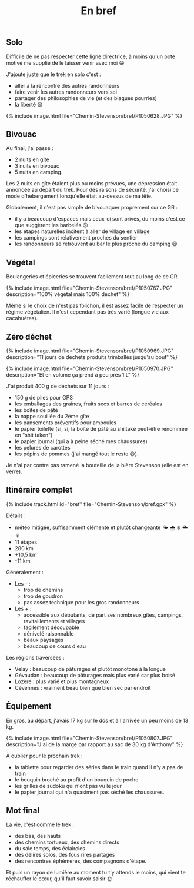 ﻿---
title: "En bref"
permalink: /Chemin-Stevenson/bref/
sidebar:
  nav: "chemin_stevenson"
enable_tracks: true
---

## Solo

Difficile de ne pas respecter cette ligne directrice, à moins qu'un pote motivé me supplie de le laisser venir avec moi :grin:

J'ajoute juste que le trek en solo c'est :
* aller à la rencontre des autres randonneurs
* faire venir les autres randonneurs vers soi
* partager des philosophies de vie (et des blagues pourries)
* la liberté :smile:

{% include image.html file="Chemin-Stevenson/bref/P1050628.JPG" %}

## Bivouac

Au final, j'ai passé :
* 2 nuits en gîte
* 3 nuits en bivouac
* 5 nuits en camping.

Les 2 nuits en gîte étaient plus ou moins prévues, une dépression était annoncée au départ du trek.
Pour des raisons de sécurité, j'ai choisi ce mode d'hébergement lorsqu'elle était au-dessus de ma tête.

Globalement, il n'est pas simple de bivouaquer proprement sur ce GR :
* il y a beaucoup d'espaces mais ceux-ci sont privés, du moins c'est ce que suggèrent les barbelés :confused:
* les étapes naturelles incitent à aller de village en village
* les campings sont relativement proches du sentier
* les randonneurs se retrouvent au bar le plus proche du camping :laughing:

## Végétal

Boulangeries et épiceries se trouvent facilement tout au long de ce GR.

{% include image.html file="Chemin-Stevenson/bref/P1050767.JPG" description="100% végétal mais 100% déchet" %}

Même si le choix de n'est pas folichon, il est assez facile de respecter un régime végétalien.
Il n'est cependant pas très varié (longue vie aux cacahuètes).

## Zéro déchet

{% include image.html file="Chemin-Stevenson/bref/P1050969.JPG" description="11 jours de déchets produits trimballés jusqu'au bout" %}

{% include image.html file="Chemin-Stevenson/bref/P1050970.JPG" description="Et en volume ça prend à peu près 1 L" %}

J'ai produit 400 g de déchets sur 11 jours :
* 150 g de piles pour GPS
* les emballages des graines, fruits secs et barres de céréales
* les boîtes de pâté
* la nappe souillée du 2ème gîte
* les pansements préventifs pour ampoules
* le papier toilette (si, si, la boîte de pâté au shiitake peut-être renommée en "shit taken")
* le papier journal (qui a à peine séché mes chaussures)
* les pelures de carottes
* les pépins de pommes (j'ai mangé tout le reste :yum:).

Je n'ai par contre pas ramené la bouteille de la bière Stevenson (elle est en verre).

## Itinéraire complet

{% include track.html id="bref" file="Chemin-Stevenson/bref.gpx" %}

Détails :
* météo mitigée, suffisamment clémente et plutôt changeante :sun_behind_small_cloud: :cloud_with_rain: :snowflake: :sun_behind_large_cloud: :sunny:
* 11 étapes
* 280 km
* +10,5 km
* -11 km

Généralement :
* Les - :
    * trop de chemins
    * trop de goudron
    * pas assez technique pour les gros randonneurs
* Les + :
    * accessible aux débutants, de part ses nombreux gîtes, campings, ravitaillements et villages
    * facilement découpable
    * dénivelé raisonnable
    * beaux paysages
    * beaucoup de cours d'eau

Les régions traversées :
* Velay : beaucoup de pâturages et plutôt monotone à la longue
* Gévaudan : beaucoup de pâturages mais plus varié car plus boisé
* Lozère : plus varié et plus montagneux
* Cévennes : vraiment beau bien que bien sec par endroit

## Équipement

En gros, au départ, j'avais 17 kg sur le dos et à l'arrivée un peu moins de 13 kg.

{% include image.html file="Chemin-Stevenson/bref/P1050807.JPG" description="J'ai de la marge par rapport au sac de 30 kg d'Anthony" %}

À oublier pour le prochain trek :
* la tablette pour regarder des séries dans le train quand il n'y a pas de train
* le bouquin broché au profit d'un bouquin de poche
* les grilles de sudoku qui n'ont pas vu le jour
* le papier journal qui n'a quasiment pas séché les chaussures.

## Mot final

La vie, c'est comme le trek :
* des bas, des hauts
* des chemins tortueux, des chemins directs
* du sale temps, des éclaircies
* des délires solos, des fous rires partagés
* des rencontres éphémères, des compagnons d'étape.

Et puis un rayon de lumière au moment tu t'y attends le moins, qui vient te réchauffer le cœur, qu'il faut savoir saisir :sun_with_face:
